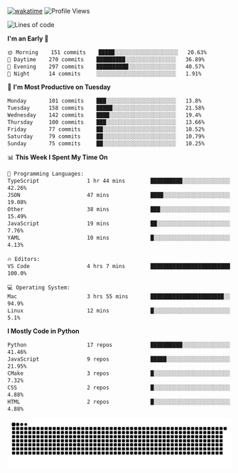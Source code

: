 [![wakatime](https://wakatime.com/badge/user/b920b284-3cde-4cd4-b72e-f7f22d050b16.svg)](https://wakatime.com/@b920b284-3cde-4cd4-b72e-f7f22d050b16)
![Profile Views](http://img.shields.io/badge/Profile%20Views-4586-blue)
<!--START_SECTION:waka-->
![Lines of code](https://img.shields.io/badge/From%20Hello%20World%20I%27ve%20Written--776%20Thousand%20lines%20of%20code-blue)

**I'm an Early 🐤** 

```text
🌞 Morning    151 commits    █████░░░░░░░░░░░░░░░░░░░░   20.63% 
🌆 Daytime    270 commits    █████████░░░░░░░░░░░░░░░░   36.89% 
🌃 Evening    297 commits    ██████████░░░░░░░░░░░░░░░   40.57% 
🌙 Night      14 commits     ░░░░░░░░░░░░░░░░░░░░░░░░░   1.91%

```
📅 **I'm Most Productive on Tuesday** 

```text
Monday       101 commits    ███░░░░░░░░░░░░░░░░░░░░░░   13.8% 
Tuesday      158 commits    █████░░░░░░░░░░░░░░░░░░░░   21.58% 
Wednesday    142 commits    ████░░░░░░░░░░░░░░░░░░░░░   19.4% 
Thursday     100 commits    ███░░░░░░░░░░░░░░░░░░░░░░   13.66% 
Friday       77 commits     ██░░░░░░░░░░░░░░░░░░░░░░░   10.52% 
Saturday     79 commits     ██░░░░░░░░░░░░░░░░░░░░░░░   10.79% 
Sunday       75 commits     ██░░░░░░░░░░░░░░░░░░░░░░░   10.25%

```


📊 **This Week I Spent My Time On** 

```text
💬 Programming Languages: 
TypeScript               1 hr 44 mins        ██████████░░░░░░░░░░░░░░░   42.26% 
JSON                     47 mins             ████░░░░░░░░░░░░░░░░░░░░░   19.08% 
Other                    38 mins             ███░░░░░░░░░░░░░░░░░░░░░░   15.49% 
JavaScript               19 mins             ██░░░░░░░░░░░░░░░░░░░░░░░   7.76% 
YAML                     10 mins             █░░░░░░░░░░░░░░░░░░░░░░░░   4.13%

🔥 Editors: 
VS Code                  4 hrs 7 mins        █████████████████████████   100.0%

💻 Operating System: 
Mac                      3 hrs 55 mins       ███████████████████████░░   94.9% 
Linux                    12 mins             █░░░░░░░░░░░░░░░░░░░░░░░░   5.1%

```

**I Mostly Code in Python** 

```text
Python                   17 repos            ██████████░░░░░░░░░░░░░░░   41.46% 
JavaScript               9 repos             █████░░░░░░░░░░░░░░░░░░░░   21.95% 
CMake                    3 repos             █░░░░░░░░░░░░░░░░░░░░░░░░   7.32% 
CSS                      2 repos             █░░░░░░░░░░░░░░░░░░░░░░░░   4.88% 
HTML                     2 repos             █░░░░░░░░░░░░░░░░░░░░░░░░   4.88%

```



<!--END_SECTION:waka-->
![Snake animation](https://raw.githubusercontent.com/timmypidashev/timmypidashev/main/commits.svg)
